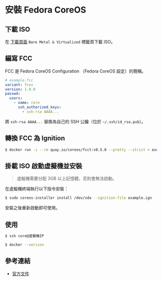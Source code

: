 # 安裝 Fedora CoreOS

## 下載 ISO

在 [下載頁面](https://getfedora.org/coreos/download/) `Bare Metal & Virtualized` 標籤頁下載 ISO。

## 編寫 FCC

FCC 是 Fedora CoreOS Configuration （Fedora CoreOS 設定）的簡稱。

```yaml
# example.fcc
variant: fcos
version: 1.0.0
passwd:
  users:
    - name: core
      ssh_authorized_keys:
        - ssh-rsa AAAA...
```

將 `ssh-rsa AAAA...` 替換為自己的 SSH 公鑰（位於 `~/.ssh/id_rsa.pub`）。

## 轉換 FCC 為 Ignition

```bash
$ docker run -i --rm quay.io/coreos/fcct:v0.5.0 --pretty --strict < example.fcc > example.ign
```

## 掛載 ISO 啟動虛擬機並安裝

> 虛擬機需要分配 3GB 以上記憶體，否則會無法啟動。

在虛擬機終端執行以下指令安裝：

```bash
$ sudo coreos-installer install /dev/sda --ignition-file example.ign
```

安裝之後重新啟動即可使用。

## 使用

```bash
$ ssh core@虛擬機IP

$ docker --version
```

## 參考連結

* [官方文件](https://docs.fedoraproject.org/en-US/fedora-coreos/bare-metal/)

